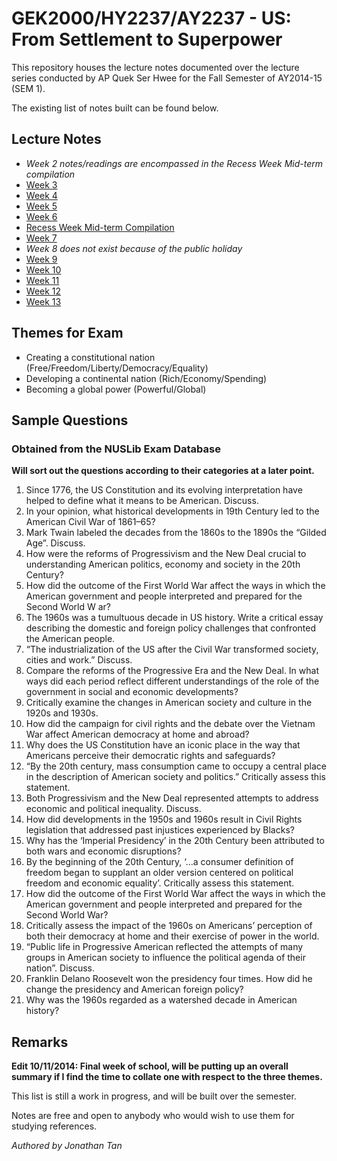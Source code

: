# GEK2000/HY2237/AY2237 - US: From Settlement to Superpower

This repository houses the lecture notes documented over the lecture series conducted by AP Quek Ser Hwee for the Fall Semester of AY2014-15 (SEM 1).

The existing list of notes built can be found below.

## Lecture Notes
* *Week 2 notes/readings are encompassed in the Recess Week Mid-term compilation*
* [Week 3](https://github.com/jhowtan/gek2000/blob/master/week3.md)
* [Week 4](https://github.com/jhowtan/gek2000/blob/master/week4.md)
* [Week 5](https://github.com/jhowtan/gek2000/blob/master/week5.md)
* [Week 6](https://github.com/jhowtan/gek2000/blob/master/week6.md)
* [Recess Week Mid-term Compilation](https://github.com/jhowtan/gek2000/blob/master/summaries.md)
* [Week 7](https://github.com/jhowtan/gek2000/blob/master/week7.md)
* *Week 8 does not exist because of the public holiday*
* [Week 9](https://github.com/jhowtan/gek2000/blob/master/week9.md)
* [Week 10](https://github.com/jhowtan/gek2000/blob/master/week10.md)
* [Week 11](https://github.com/jhowtan/gek2000/blob/master/week11.md)
* [Week 12](https://github.com/jhowtan/gek2000/blob/master/week12.md)
* [Week 13](https://github.com/jhowtan/gek2000/blob/master/week13.md)

## Themes for Exam

* Creating a constitutional nation (Free/Freedom/Liberty/Democracy/Equality)
* Developing a continental nation (Rich/Economy/Spending)
* Becoming a global power (Powerful/Global)

## Sample Questions

### Obtained from the NUSLib Exam Database
**Will sort out the questions according to their categories at a later point.**

1. Since 1776, the US Constitution and its evolving interpretation have helped to define what it means to be American. Discuss.
2. In your opinion, what historical developments in 19th Century led to the American Civil War of 1861–65?
3. Mark Twain labeled the decades from the 1860s to the 1890s the “Gilded Age”. Discuss.
4. How were the reforms of Progressivism and the New Deal crucial to understanding American politics, economy and society in the 20th Century?
5. How did the outcome of the First World War affect the ways in which the American government and people interpreted and prepared for the Second World W ar?
6. The 1960s was a tumultuous decade in US history. Write a critical essay describing the domestic and foreign policy challenges that confronted the American people.
7. “The industrialization of the US after the Civil War transformed society, cities and work.” Discuss.
8. Compare the reforms of the Progressive Era and the New Deal. In what ways did each period reflect different understandings of the role of the government in social and economic developments?
9. Critically examine the changes in American society and culture in the 1920s and 1930s.
10. How did the campaign for civil rights and the debate over the Vietnam War affect American democracy at home and abroad?
11. Why does the US Constitution have an iconic place in the way that Americans perceive their democratic rights and safeguards?
12. “By the 20th century, mass consumption came to occupy a central place in the description of American society and politics.” Critically assess this statement.
13. Both Progressivism and the New Deal represented attempts to address economic and political inequality. Discuss.
14. How did developments in the 1950s and 1960s result in Civil Rights legislation that addressed past injustices experienced by Blacks?
15. Why has the ‘Imperial Presidency’ in the 20th Century been attributed to both wars and economic disruptions?
16. By the beginning of the 20th Century, ‘...a consumer definition of freedom began to supplant an older version centered on political freedom and economic equality’. Critically assess this statement.
17. How did the outcome of the First World War affect the ways in which the American government and people interpreted and prepared for the Second World War?
18. Critically assess the impact of the 1960s on Americans’ perception of both their democracy at home and their exercise of power in the world.
19. “Public life in Progressive American reflected the attempts of many groups in American society to influence the political agenda of their nation”. Discuss.
20. Franklin Delano Roosevelt won the presidency four times. How did he change the presidency and American foreign policy?
21. Why was the 1960s regarded as a watershed decade in American history?

## Remarks

**Edit 10/11/2014: Final week of school, will be putting up an overall summary
if I find the time to collate one with respect to the three themes.**

This list is still a work in progress, and will be built over the semester.

Notes are free and open to anybody who would wish to use them for studying references.

*Authored by Jonathan Tan*
